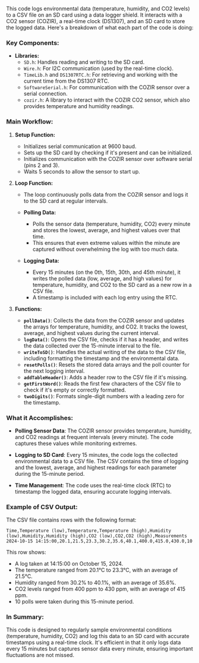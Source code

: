 This code logs environmental data (temperature, humidity, and CO2 levels) to a CSV file on an SD card using a data logger shield. It interacts with a CO2 sensor (COZIR), a real-time clock (DS1307), and an SD card to store the logged data. Here's a breakdown of what each part of the code is doing:

### Key Components:
- **Libraries:**
  - `SD.h`: Handles reading and writing to the SD card.
  - `Wire.h`: For I2C communication (used by the real-time clock).
  - `TimeLib.h` and `DS1307RTC.h`: For retrieving and working with the current time from the DS1307 RTC.
  - `SoftwareSerial.h`: For communication with the COZIR sensor over a serial connection.
  - `cozir.h`: A library to interact with the COZIR CO2 sensor, which also provides temperature and humidity readings.

### Main Workflow:
1. **Setup Function:**
   - Initializes serial communication at 9600 baud.
   - Sets up the SD card by checking if it's present and can be initialized.
   - Initializes communication with the COZIR sensor over software serial (pins 2 and 3).
   - Waits 5 seconds to allow the sensor to start up.

2. **Loop Function:**
   - The loop continuously polls data from the COZIR sensor and logs it to the SD card at regular intervals.
   
   - **Polling Data:**
     - Polls the sensor data (temperature, humidity, CO2) every minute and stores the lowest, average, and highest values over that time.
     - This ensures that even extreme values within the minute are captured without overwhelming the log with too much data.
   
   - **Logging Data:**
     - Every 15 minutes (on the 0th, 15th, 30th, and 45th minute), it writes the polled data (low, average, and high values) for temperature, humidity, and CO2 to the SD card as a new row in a CSV file.
     - A timestamp is included with each log entry using the RTC.

3. **Functions:**
   - **`pollData()`**: Collects the data from the COZIR sensor and updates the arrays for temperature, humidity, and CO2. It tracks the lowest, average, and highest values during the current interval.
   - **`logData()`**: Opens the CSV file, checks if it has a header, and writes the data collected over the 15-minute interval to the file.
   - **`writeToSD()`**: Handles the actual writing of the data to the CSV file, including formatting the timestamp and the environmental data.
   - **`resetPolls()`**: Resets the stored data arrays and the poll counter for the next logging interval.
   - **`addTableHeader()`**: Adds a header row to the CSV file if it's missing.
   - **`getFirstWord()`**: Reads the first few characters of the CSV file to check if it's empty or correctly formatted.
   - **`twoDigits()`**: Formats single-digit numbers with a leading zero for the timestamp.

### What it Accomplishes:
- **Polling Sensor Data**: The COZIR sensor provides temperature, humidity, and CO2 readings at frequent intervals (every minute). The code captures these values while monitoring extremes.
  
- **Logging to SD Card**: Every 15 minutes, the code logs the collected environmental data to a CSV file. The CSV contains the time of logging and the lowest, average, and highest readings for each parameter during the 15-minute period.

- **Time Management**: The code uses the real-time clock (RTC) to timestamp the logged data, ensuring accurate logging intervals.

### Example of CSV Output:
The CSV file contains rows with the following format:
```
Time,Temperature (low),Temperature,Temperature (high),Humidity (low),Humidity,Humidity (high),CO2 (low),CO2,CO2 (high),Measurements
2024-10-15 14:15:00,20.1,21.5,23.3,30.2,35.6,40.1,400.0,415.0,430.0,10
```
This row shows:
- A log taken at 14:15:00 on October 15, 2024.
- The temperature ranged from 20.1°C to 23.3°C, with an average of 21.5°C.
- Humidity ranged from 30.2% to 40.1%, with an average of 35.6%.
- CO2 levels ranged from 400 ppm to 430 ppm, with an average of 415 ppm.
- 10 polls were taken during this 15-minute period.

### In Summary:
This code is designed to regularly sample environmental conditions (temperature, humidity, CO2) and log this data to an SD card with accurate timestamps using a real-time clock. It's efficient in that it only logs data every 15 minutes but captures sensor data every minute, ensuring important fluctuations are not missed.
